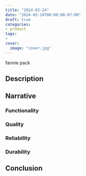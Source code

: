 ```yaml
---
title: "2024-03-24"
date: "2024-03-24T00:00:00-07:00"
draft: true
categories:
- product
tags:
- 
cover:
  image: "cover.jpg"
---
```

fannie pack
<!--more-->
## Description

## Narrative

### Functionality

### Quality

### Reliability

### Durability

## Conclusion